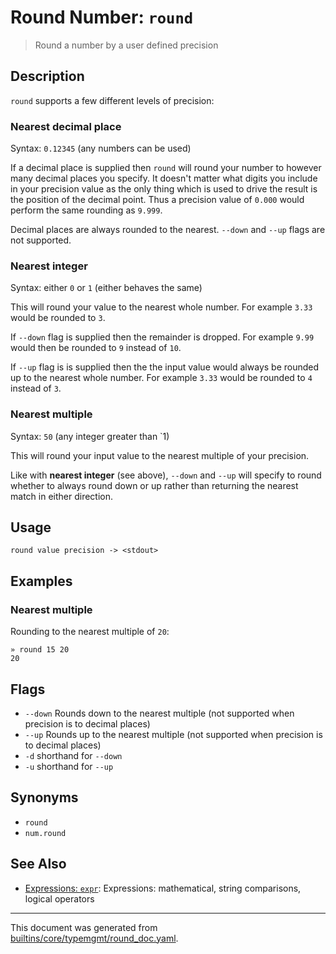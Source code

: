 # Round Number: `round`

> Round a number by a user defined precision

## Description

`round` supports a few different levels of precision:

### Nearest decimal place

Syntax: `0.12345` (any numbers can be used)

If a decimal place is supplied then `round` will round your number to however
many decimal places you specify. It doesn't matter what digits you include in
your precision value as the only thing which is used to drive the result is the
position of the decimal point. Thus a precision value of `0.000` would perform
the same rounding as `9.999`.

Decimal places are always rounded to the nearest. `--down` and `--up` flags are
not supported.

### Nearest integer

Syntax: either `0` or `1` (either behaves the same)

This will round your value to the nearest whole number. For example `3.33`
would be rounded to `3`.

If `--down` flag is supplied then the remainder is dropped. For example `9.99`
would then be rounded to `9` instead of `10`.

If `--up` flag is is supplied then the the input value would always be rounded
up to the nearest whole number. For example `3.33` would be rounded to `4`
instead of `3`.

### Nearest multiple

Syntax: `50` (any integer greater than `1)

This will round your input value to the nearest multiple of your precision.

Like with **nearest integer** (see above), `--down` and `--up` will specify to
round whether to always round down or up rather than returning the nearest
match in either direction.

## Usage

```
round value precision -> <stdout>
```

## Examples

### Nearest multiple

Rounding to the nearest multiple of `20`:

```
» round 15 20
20
```

## Flags

* `--down`
    Rounds down to the nearest multiple (not supported when precision is to decimal places)
* `--up`
    Rounds up to the nearest multiple (not supported when precision is to decimal places)
* `-d`
    shorthand for `--down`
* `-u`
    shorthand for `--up`

## Synonyms

* `round`
* `num.round`


## See Also

* [Expressions: `expr`](../commands/expr.md):
  Expressions: mathematical, string comparisons, logical operators

<hr/>

This document was generated from [builtins/core/typemgmt/round_doc.yaml](https://github.com/lmorg/murex/blob/master/builtins/core/typemgmt/round_doc.yaml).